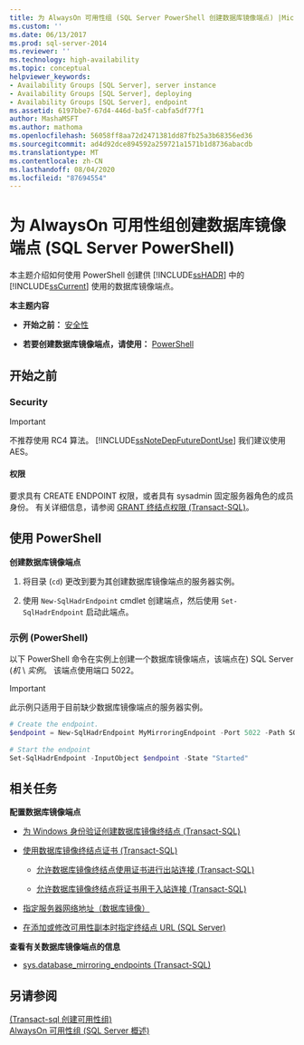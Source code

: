 ```yaml
---
title: 为 AlwaysOn 可用性组 (SQL Server PowerShell 创建数据库镜像端点) |Microsoft Docs
ms.custom: ''
ms.date: 06/13/2017
ms.prod: sql-server-2014
ms.reviewer: ''
ms.technology: high-availability
ms.topic: conceptual
helpviewer_keywords:
- Availability Groups [SQL Server], server instance
- Availability Groups [SQL Server], deploying
- Availability Groups [SQL Server], endpoint
ms.assetid: 6197bbe7-67d4-446d-ba5f-cabfa5df77f1
author: MashaMSFT
ms.author: mathoma
ms.openlocfilehash: 56058ff8aa72d2471381dd87fb25a3b68356ed36
ms.sourcegitcommit: ad4d92dce894592a259721a1571b1d8736abacdb
ms.translationtype: MT
ms.contentlocale: zh-CN
ms.lasthandoff: 08/04/2020
ms.locfileid: "87694554"
---
```

# <a name="create-a-database-mirroring-endpoint-for-alwayson-availability-groups-sql-server-powershell"></a>为 AlwaysOn 可用性组创建数据库镜像端点 (SQL Server PowerShell)
  本主题介绍如何使用 PowerShell 创建供 [!INCLUDE[ssHADR](../../../includes/sshadr-md.md)] 中的 [!INCLUDE[ssCurrent](../../../includes/sscurrent-md.md)] 使用的数据库镜像端点。  
  
 **本主题内容**  
  
-   **开始之前：** [安全性](#Security)  
  
-   **若要创建数据库镜像端点，请使用：**  [PowerShell](#PowerShellProcedure)  
  
## <a name="before-you-begin"></a>开始之前  
  
###  <a name="security"></a><a name="Security"></a> Security  
  
> [!IMPORTANT]  
>  不推荐使用 RC4 算法。 [!INCLUDE[ssNoteDepFutureDontUse](../../../includes/ssnotedepfuturedontuse-md.md)] 我们建议使用 AES。  
  
####  <a name="permissions"></a><a name="Permissions"></a> 权限  
 要求具有 CREATE ENDPOINT 权限，或者具有 sysadmin 固定服务器角色的成员身份。 有关详细信息，请参阅 [GRANT 终结点权限 (Transact-SQL)](/sql/t-sql/statements/grant-endpoint-permissions-transact-sql)。  
  
##  <a name="using-powershell"></a><a name="PowerShellProcedure"></a> 使用 PowerShell  
 **创建数据库镜像端点**  
  
1.  将目录 (`cd`) 更改到要为其创建数据库镜像端点的服务器实例。  
  
2.  使用 `New-SqlHadrEndpoint` cmdlet 创建端点，然后使用 `Set-SqlHadrEndpoint` 启动此端点。  
  
###  <a name="example-powershell"></a><a name="PShellExample"></a> 示例 (PowerShell)  
 以下 PowerShell 命令在实例上创建一个数据库镜像端点，该端点在) SQL Server (*机* \\ *实例*。 该端点使用端口 5022。  
  
> [!IMPORTANT]  
>  此示例只适用于目前缺少数据库镜像端点的服务器实例。  
  
```powershell
# Create the endpoint.  
$endpoint = New-SqlHadrEndpoint MyMirroringEndpoint -Port 5022 -Path SQLSERVER:\SQL\Machine\Instance  
  
# Start the endpoint  
Set-SqlHadrEndpoint -InputObject $endpoint -State "Started"
```  
  
##  <a name="related-tasks"></a><a name="RelatedTasks"></a> 相关任务  
 **配置数据库镜像端点**  
  
-   [为 Windows 身份验证创建数据库镜像终结点 (Transact-SQL)](../../database-mirroring/create-a-database-mirroring-endpoint-for-windows-authentication-transact-sql.md)  
  
-   [使用数据库镜像终结点证书 (Transact-SQL)](../../database-mirroring/use-certificates-for-a-database-mirroring-endpoint-transact-sql.md)  
  
    -   [允许数据库镜像终结点使用证书进行出站连接 (Transact-SQL)](../../database-mirroring/database-mirroring-use-certificates-for-outbound-connections.md)  
  
    -   [允许数据库镜像终结点将证书用于入站连接 (Transact-SQL)](../../database-mirroring/database-mirroring-use-certificates-for-inbound-connections.md)  
  
-   [指定服务器网络地址（数据库镜像）](../../database-mirroring/specify-a-server-network-address-database-mirroring.md)  
  
-   [在添加或修改可用性副本时指定终结点 URL (SQL Server)](specify-endpoint-url-adding-or-modifying-availability-replica.md)  
  
 **查看有关数据库镜像端点的信息**  
  
-   [sys.database_mirroring_endpoints (Transact-SQL)](/sql/relational-databases/system-catalog-views/sys-database-mirroring-endpoints-transact-sql)  
  
## <a name="see-also"></a>另请参阅  
 [&#40;Transact-sql 创建可用性组&#41;](create-an-availability-group-transact-sql.md)   
 [AlwaysOn 可用性组 &#40;SQL Server 概述&#41;](overview-of-always-on-availability-groups-sql-server.md)  
